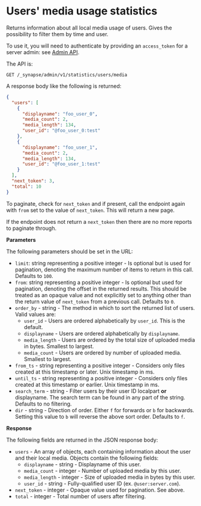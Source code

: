 # Users' media usage statistics

Returns information about all local media usage of users. Gives the
possibility to filter them by time and user.

To use it, you will need to authenticate by providing an `access_token`
for a server admin: see [Admin API](../usage/administration/admin_api/).

The API is:

```
GET /_synapse/admin/v1/statistics/users/media
```

A response body like the following is returned:

```json
{
  "users": [
    {
      "displayname": "foo_user_0",
      "media_count": 2,
      "media_length": 134,
      "user_id": "@foo_user_0:test"
    },
    {
      "displayname": "foo_user_1",
      "media_count": 2,
      "media_length": 134,
      "user_id": "@foo_user_1:test"
    }
  ],
  "next_token": 3,
  "total": 10
}
```

To paginate, check for `next_token` and if present, call the endpoint
again with `from` set to the value of `next_token`. This will return a new page.

If the endpoint does not return a `next_token` then there are no more
reports to paginate through.

**Parameters**

The following parameters should be set in the URL:

* `limit`: string representing a positive integer - Is optional but is
  used for pagination, denoting the maximum number of items to return
  in this call. Defaults to `100`.
* `from`: string representing a positive integer - Is optional but used for pagination,
  denoting the offset in the returned results. This should be treated as an opaque value
  and not explicitly set to anything other than the return value of `next_token` from a
  previous call. Defaults to `0`.
* `order_by` - string - The method in which to sort the returned list of users. Valid values are:
  - `user_id` - Users are ordered alphabetically by `user_id`. This is the default.
  - `displayname` - Users are ordered alphabetically by `displayname`.
  - `media_length` - Users are ordered by the total size of uploaded media in bytes.
    Smallest to largest.
  - `media_count` - Users are ordered by number of uploaded media. Smallest to largest.
* `from_ts` - string representing a positive integer - Considers only
  files created at this timestamp or later. Unix timestamp in ms.
* `until_ts` - string representing a positive integer - Considers only
  files created at this timestamp or earlier. Unix timestamp in ms.
* `search_term` - string - Filter users by their user ID localpart **or** displayname.
  The search term can be found in any part of the string.
  Defaults to no filtering.
* `dir` - string - Direction of order. Either `f` for forwards or `b` for backwards.
  Setting this value to `b` will reverse the above sort order. Defaults to `f`.


**Response**

The following fields are returned in the JSON response body:

* `users` - An array of objects, each containing information
  about the user and their local media. Objects contain the following fields:
  - `displayname` - string - Displayname of this user.
  - `media_count` - integer - Number of uploaded media by this user.
  - `media_length` - integer - Size of uploaded media in bytes by this user.
  - `user_id` - string - Fully-qualified user ID (ex. `@user:server.com`).
* `next_token` - integer - Opaque value used for pagination. See above.
* `total` - integer - Total number of users after filtering.
